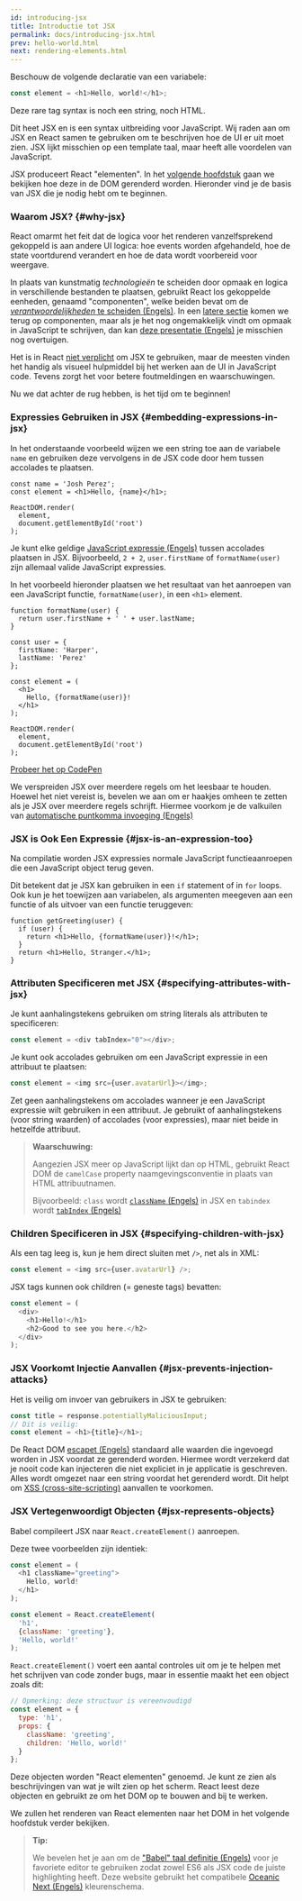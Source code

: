 ```yaml
---
id: introducing-jsx
title: Introductie tot JSX
permalink: docs/introducing-jsx.html
prev: hello-world.html
next: rendering-elements.html
---
```


Beschouw de volgende declaratie van een variabele:

```js
const element = <h1>Hello, world!</h1>;
```

Deze rare tag syntax is noch een string, noch HTML.

Dit heet JSX en is een syntax uitbreiding voor JavaScript.
Wij raden aan om JSX en React samen te gebruiken om te beschrijven hoe de UI er uit moet zien.
JSX lijkt misschien op een template taal, maar heeft alle voordelen van JavaScript.

JSX produceert React "elementen". 
In het [volgende hoofdstuk](/docs/rendering-elements.html) gaan we bekijken hoe deze in de DOM gerenderd worden.
Hieronder vind je de basis van JSX die je nodig hebt om te beginnen.

### Waarom JSX? {#why-jsx}

React omarmt het feit dat de logica voor het renderen vanzelfsprekend gekoppeld is aan andere UI logica: hoe events worden afgehandeld, hoe de state voortdurend verandert en hoe de data wordt voorbereid voor weergave.

In plaats van kunstmatig *technologieën* te scheiden door opmaak en logica in verschillende bestanden te plaatsen, gebruikt React los gekoppelde eenheden, genaamd "componenten", welke beiden bevat om de [*verantwoordelijkheden* te scheiden (Engels)](https://nl.wikipedia.org/wiki/Separation_of_concerns). 
In een [latere sectie](/docs/components-and-props.html) komen we terug op componenten, maar als je het nog ongemakkelijk vindt om opmaak in JavaScript te schrijven, dan kan [deze presentatie (Engels)](https://www.youtube.com/watch?v=x7cQ3mrcKaY) je misschien nog overtuigen.

Het is in React [niet verplicht](/docs/react-without-jsx.html) om JSX te gebruiken, maar de meesten vinden het handig als visueel hulpmiddel bij het werken aan de UI in JavaScript code.
Tevens zorgt het voor betere foutmeldingen en waarschuwingen.

Nu we dat achter de rug hebben, is het tijd om te beginnen!

### Expressies Gebruiken in JSX {#embedding-expressions-in-jsx}

In het onderstaande voorbeeld wijzen we een string toe aan de variabele `name` en gebruiken deze vervolgens in de JSX code door hem tussen accolades te plaatsen.

```js{1,2}
const name = 'Josh Perez';
const element = <h1>Hello, {name}</h1>;

ReactDOM.render(
  element,
  document.getElementById('root')
);
```

Je kunt elke geldige [JavaScript expressie (Engels)](https://developer.mozilla.org/nl/docs/Web/JavaScript/Guide/Expressions_and_Operators#Expressions) tussen accolades plaatsen in JSX. Bijvoorbeeld, `2 + 2`, `user.firstName` of `formatName(user)` zijn allemaal valide JavaScript expressies.

In het voorbeeld hieronder plaatsen we het resultaat van het aanroepen van een JavaScript functie, `formatName(user)`, in een `<h1>` element.

```js{12}
function formatName(user) {
  return user.firstName + ' ' + user.lastName;
}

const user = {
  firstName: 'Harper',
  lastName: 'Perez'
};

const element = (
  <h1>
    Hello, {formatName(user)}!
  </h1>
);

ReactDOM.render(
  element,
  document.getElementById('root')
);
```

[Probeer het op CodePen](codepen://introducing-jsx)

We verspreiden JSX over meerdere regels om het leesbaar te houden.
Hoewel het niet vereist is, bevelen we aan om er haakjes omheen te zetten als je JSX over meerdere regels schrijft. 
Hiermee voorkom je de valkuilen van [automatische puntkomma invoeging (Engels)](https://stackoverflow.com/q/2846283)

### JSX is Ook Een Expressie {#jsx-is-an-expression-too}

Na compilatie worden JSX expressies normale JavaScript functieaanroepen die een JavaScript object terug geven.

Dit betekent dat je JSX kan gebruiken in een `if` statement of in `for` loops. 
Ook kun je het toewijzen aan variabelen, als argumenten meegeven aan een functie of als uitvoer van een functie teruggeven:

```js{3,5}
function getGreeting(user) {
  if (user) {
    return <h1>Hello, {formatName(user)}!</h1>;
  }
  return <h1>Hello, Stranger.</h1>;
}
```

### Attributen Specificeren met JSX {#specifying-attributes-with-jsx}

Je kunt aanhalingstekens gebruiken om string literals als attributen te specificeren:

```js
const element = <div tabIndex="0"></div>;
```

Je kunt ook accolades gebruiken om een JavaScript expressie in een attribuut te plaatsen:

```js
const element = <img src={user.avatarUrl}></img>;
```

Zet geen aanhalingstekens om accolades wanneer je een JavaScript expressie wilt gebruiken in een attribuut. 
Je gebruikt of aanhalingstekens (voor string waarden) of accolades (voor expressies), maar niet beide in hetzelfde attribuut.

>**Waarschuwing:**
>
>Aangezien JSX meer op JavaScript lijkt dan op HTML, gebruikt React DOM de `camelCase` property naamgevingsconventie in plaats van HTML attribuutnamen.
>
>Bijvoorbeeld: `class` wordt [`className` (Engels)](https://developer.mozilla.org/nl/docs/Web/API/Element/className) in JSX en `tabindex` wordt [`tabIndex` (Engels)](https://developer.mozilla.org/nl/docs/Web/API/HTMLElement/tabIndex)

### Children Specificeren in JSX {#specifying-children-with-jsx}

Als een tag leeg is, kun je hem direct sluiten met `/>`, net als in XML:

```js
const element = <img src={user.avatarUrl} />;
```

JSX tags kunnen ook children (= geneste tags) bevatten:

```js
const element = (
  <div>
    <h1>Hello!</h1>
    <h2>Good to see you here.</h2>
  </div>
);
```

### JSX Voorkomt Injectie Aanvallen {#jsx-prevents-injection-attacks}

Het is veilig om invoer van gebruikers in JSX te gebruiken:

```js
const title = response.potentiallyMaliciousInput;
// Dit is veilig:
const element = <h1>{title}</h1>;
```

De React DOM [escapet (Engels)](http://stackoverflow.com/questions/7381974/which-characters-need-to-be-escaped-on-html) standaard alle waarden die ingevoegd worden in JSX voordat ze gerenderd worden. 
Hiermee wordt verzekerd dat je nooit code kan injecteren die niet expliciet in je applicatie is geschreven. 
Alles wordt omgezet naar een string voordat het gerenderd wordt. 
Dit helpt om [XSS (cross-site-scripting)](https://nl.wikipedia.org/wiki/Cross-site_scripting) aanvallen te voorkomen.

### JSX Vertegenwoordigt Objecten {#jsx-represents-objects}

Babel compileert JSX naar `React.createElement()` aanroepen.

Deze twee voorbeelden zijn identiek:

```js
const element = (
  <h1 className="greeting">
    Hello, world!
  </h1>
);
```

```js
const element = React.createElement(
  'h1',
  {className: 'greeting'},
  'Hello, world!'
);
```

`React.createElement()` voert een aantal controles uit om je te helpen met het schrijven van code zonder bugs, maar in essentie maakt het een object zoals dit:

```js
// Opmerking: deze structuur is vereenvoudigd 
const element = {
  type: 'h1',
  props: {
    className: 'greeting',
    children: 'Hello, world!'
  }
};
```

Deze objecten worden "React elementen" genoemd.
Je kunt ze zien als beschrijvingen van wat je wilt zien op het scherm.
React leest deze objecten en gebruikt ze om het DOM op te bouwen and bij te werken.

We zullen het renderen van React elementen naar het DOM in het volgende hoofdstuk verder bekijken.

>**Tip:**
>
>We bevelen het je aan om de ["Babel" taal definitie (Engels)](http://babeljs.io/docs/editors) voor je favoriete editor te gebruiken zodat zowel ES6 als JSX code de juiste highlighting heeft. 
Deze website gebruikt het compatibele [Oceanic Next (Engels)](https://labs.voronianski.com/oceanic-next-color-scheme/) kleurenschema.
